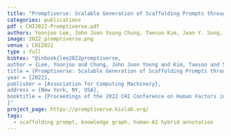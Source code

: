 ```yaml
---
title: "Promptiverse: Scalable Generation of Scaffolding Prompts through Human-AI Knowledge Graph Annotation"
categories: publications
pdf : CHI2022-Promptiverse.pdf
authors: Yoonjoo Lee, John Joon Young Chung, Taesoo Kim, Jean Y. Song, Juho Kim
image: 2022_promptiverse.png
venue : CHI2022
type : full
bibtex: "@inbook{lee2022promptiverse,
author = {Lee, Yoonjoo and Chung, John Joon Young and Kim, Taesoo and Song, Jean Y. and Kim, Juho},
title = {Promptiverse: Scalable Generation of Scaffolding Prompts through Human-AI Knowledge Graph Annotation},
year = {2022},
publisher = {Association for Computing Machinery},
address = {New York, NY, USA},
booktitle = {Proceedings of the 2022 CHI Conference on Human Factors in Computing Systems}
}"
project_page: https://promptiverse.kixlab.org/
tags:
  - scaffolding prompt, knowledge graph, human-AI hybrid annotation
---
```

